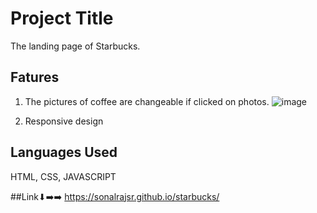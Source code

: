 
# Project Title
The landing page of Starbucks.



## Fatures

1. The pictures of coffee are changeable if clicked on photos.
![image](https://github.com/sonalrajsr/starbucks/assets/123736054/1f51c443-9afa-4278-acc8-4e9896bf84c5)

3. Responsive design


## Languages Used
HTML, CSS, JAVASCRIPT

##Link⬇➡️➡️
https://sonalrajsr.github.io/starbucks/
